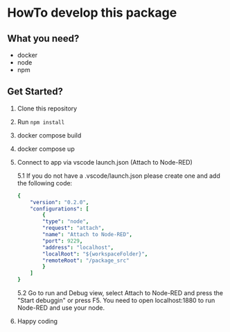 # HowTo develop this package

## What you need?

- docker
- node
- npm

## Get Started?

1. Clone this repository
2. Run `npm install`
3. docker compose build
4. docker compose up
5. Connect to app via vscode launch.json (Attach to Node-RED)

    5.1 If you do not have a .vscode/launch.json please create one and add the following code:

    ```yaml
    {
        "version": "0.2.0",
        "configurations": [
            {
            "type": "node",
            "request": "attach",
            "name": "Attach to Node-RED",
            "port": 9229,
            "address": "localhost",
            "localRoot": "${workspaceFolder}",
            "remoteRoot": "/package_src"
            }
        ]
    }
    ```

    5.2 Go to run and Debug view, select Attach to Node-RED and press the "Start debuggin" or press F5.
    You need to open localhost:1880 to run Node-RED and use your node.

6. Happy coding
